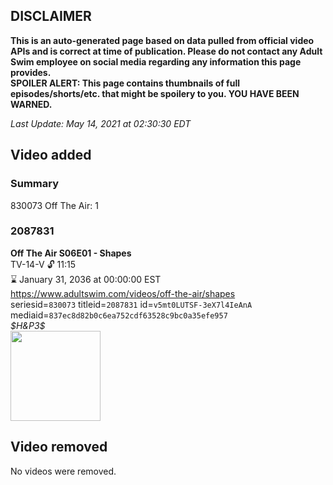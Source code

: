 ## DISCLAIMER
**This is an auto-generated page based on data pulled from official video APIs and is correct at time of publication. Please do not contact any Adult Swim employee on social media regarding any information this page provides.**  
**SPOILER ALERT: This page contains thumbnails of full episodes/shorts/etc. that might be spoilery to you. YOU HAVE BEEN WARNED.**  

_Last Update: May 14, 2021 at 02:30:30 EDT_
## Video added
### Summary
830073 Off The Air: 1  
### 2087831
**Off The Air S06E01 - Shapes**  
TV-14-V 🔓 11:15  
⌛ January 31, 2036 at 00:00:00 EST  
https://www.adultswim.com/videos/off-the-air/shapes  
seriesid=`830073` titleid=`2087831` id=`v5mt0LUTSF-3eX7l4IeAnA` mediaid=`837ec8d82b0c6ea752cdf63528c9bc0a35efe957`  
_$H&P3$_  
<a href="https://media.cdn.adultswim.com/uploads/20200312/thumbnails/2_203121341136-offtheair_601_dup-20160519.jpg"><img src="https://media.cdn.adultswim.com/uploads/20200312/thumbnails/2_203121341136-offtheair_601_dup-20160519.jpg" height="144px" /></a>
## Video removed
No videos were removed.  

